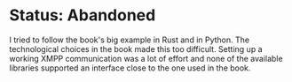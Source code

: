 Status: Abandoned
=================

I tried to follow the book's big example in Rust and in Python.
The technological choices in the book made this too difficult.
Setting up a working XMPP communication was a lot of effort and none
of the available libraries supported an interface close to the one
used in the book.

